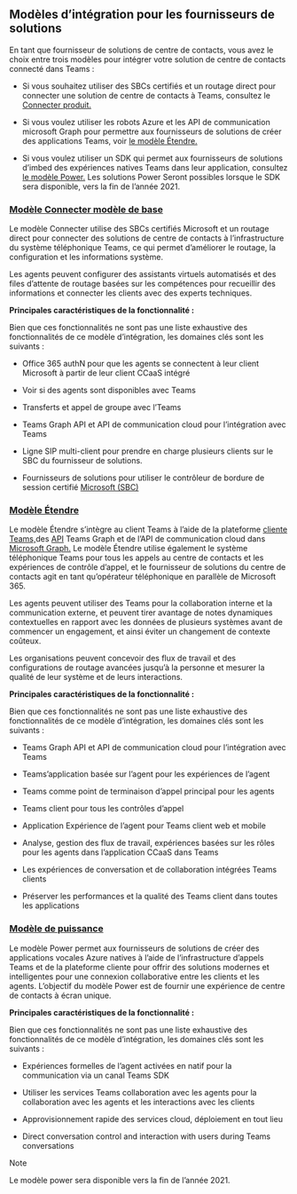 ## <a name="integration-models-for-solution-providers"></a>Modèles d’intégration pour les fournisseurs de solutions

<a name="steps"></a>

En tant que fournisseur de solutions de centre de contacts, vous avez le choix entre trois modèles pour intégrer votre solution de centre de contacts connecté dans Teams :

- Si vous souhaitez utiliser des SBCs certifiés et un routage direct pour connecter une solution de centre de contacts à Teams, consultez le [Connecter produit.](?tabs=connect#steps)

- Si vous voulez utiliser les robots Azure et les API de communication microsoft Graph pour permettre aux fournisseurs de solutions de créer des applications Teams, voir [le modèle Étendre.](?tabs=extend#steps)

- Si vous voulez utiliser un SDK qui permet aux fournisseurs de solutions d’imbed des expériences natives Teams dans leur application, consultez [le modèle Power.](?tabs=power#steps) Les solutions Power Seront possibles lorsque le SDK sera disponible, vers la fin de l’année 2021.

### <a name="the-connect-model"></a>[**Modèle Connecter modèle de base**](#tab/connect)

Le modèle Connecter utilise des SBCs certifiés Microsoft et un routage direct pour connecter des solutions de centre de contacts à l’infrastructure du système téléphonique Teams, ce qui permet d’améliorer le routage, la configuration et les informations système.

Les agents peuvent configurer des assistants virtuels automatisés et des files d’attente de routage basées sur les compétences pour recueillir des informations et connecter les clients avec des experts techniques.

**Principales caractéristiques de la fonctionnalité :**

Bien que ces fonctionnalités ne sont pas une liste exhaustive des fonctionnalités de ce modèle d’intégration, les domaines clés sont les suivants :

  - Office 365 authN pour que les agents se connectent à leur client Microsoft à partir de leur client CCaaS intégré 

  - Voir si des agents sont disponibles avec Teams

  - Transferts et appel de groupe avec l’Teams 

  - Teams Graph API et API de communication cloud pour l’intégration avec Teams 

  - Ligne SIP multi-client pour prendre en charge plusieurs clients sur le SBC du fournisseur de solutions.  

  - Fournisseurs de solutions pour utiliser le contrôleur de bordure de session certifié [ <span class="underline">Microsoft (SBC)</span>](../direct-routing-border-controllers.md)


### <a name="the-extend-model"></a>[**Modèle Étendre**](#tab/extend)

Le modèle Étendre s’intègre au client Teams à l’aide de la plateforme [cliente Teams,](/microsoftteams/platform/overview)des [API](/graph/api/resources/teams-api-overview?view=graph-rest-1.0) Teams Graph et de l’API de communication cloud dans [Microsoft Graph.](/graph/api/resources/communications-api-overview?view=graph-rest-1.0) Le modèle Étendre utilise également le système téléphonique Teams pour tous les appels au centre de contacts et les expériences de contrôle d’appel, et le fournisseur de solutions du centre de contacts agit en tant qu’opérateur téléphonique en parallèle de Microsoft 365.

Les agents peuvent utiliser des Teams pour la collaboration interne et la communication externe, et peuvent tirer avantage de notes dynamiques contextuelles en rapport avec les données de plusieurs systèmes avant de commencer un engagement, et ainsi éviter un changement de contexte coûteux.

Les organisations peuvent concevoir des flux de travail et des configurations de routage avancées jusqu’à la personne et mesurer la qualité de leur système et de leurs interactions.

**Principales caractéristiques de la fonctionnalité :**

Bien que ces fonctionnalités ne sont pas une liste exhaustive des fonctionnalités de ce modèle d’intégration, les domaines clés sont les suivants :

  - Teams Graph API et API de communication cloud pour l’intégration avec Teams 

  - Teams’application basée sur l’agent pour les expériences de l’agent 

  - Teams comme point de terminaison d’appel principal pour les agents 

  - Teams client pour tous les contrôles d’appel

  - Application Expérience de l’agent pour Teams client web et mobile

  - Analyse, gestion des flux de travail, expériences basées sur les rôles pour les agents dans l’application CCaaS dans Teams

  - Les expériences de conversation et de collaboration intégrées Teams clients 

  - Préserver les performances et la qualité des Teams client dans toutes les applications  

### <a name="the-power-model"></a>[**Modèle de puissance**](#tab/power)

Le modèle Power permet aux fournisseurs de solutions de créer des applications vocales Azure natives à l’aide de l’infrastructure d’appels Teams et de la plateforme cliente pour offrir des solutions modernes et intelligentes pour une connexion collaborative entre les clients et les agents. L’objectif du modèle Power est de fournir une expérience de centre de contacts à écran unique.

**Principales caractéristiques de la fonctionnalité :**

Bien que ces fonctionnalités ne sont pas une liste exhaustive des fonctionnalités de ce modèle d’intégration, les domaines clés sont les suivants :

  - Expériences formelles de l’agent activées en natif pour la communication via un canal Teams SDK 

  - Utiliser les services Teams collaboration avec les agents pour la collaboration avec les agents et les interactions avec les clients  

  - Approvisionnement rapide des services cloud, déploiement en tout lieu 

  - Direct conversation control and interaction with users during Teams conversations 

>[!NOTE]
> Le modèle power sera disponible vers la fin de l’année 2021.
